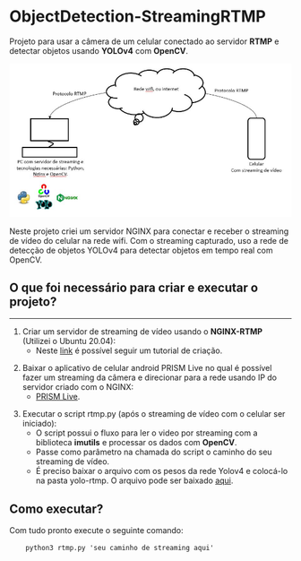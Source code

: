 # ObjectDetection-StreamingRTMP
Projeto para usar a câmera de um celular conectado ao servidor **RTMP** e detectar objetos usando **YOLOv4** com **OpenCV**.

![](image/nginx-rtmp.jpeg)

Neste projeto criei um servidor NGINX para conectar e receber o streaming de vídeo do celular na rede wifi. Com o streaming capturado, uso a rede de detecção de objetos YOLOv4 para detectar objetos em tempo real com OpenCV.

## O que foi necessário para criar e executar o projeto?
---

1. Criar um servidor de streaming de vídeo usando o **NGINX-RTMP** (Utilizei o Ubuntu 20.04):
    - Neste [link](https://www.digitalocean.com/community/tutorials/how-to-set-up-a-video-streaming-server-using-nginx-rtmp-on-ubuntu-20-04) é possível seguir um tutorial de criação.
>

2. Baixar o aplicativo de celular android PRISM Live no qual é possível fazer um streaming da câmera e direcionar para a rede usando IP do servidor criado com o NGINX:
    - [PRISM Live](https://prismlive.com/en_us/mapp/).
>

3. Executar o script rtmp.py (após o streaming de vídeo com o celular ser iniciado):
    - O script possui o fluxo para ler o video por streaming com a biblioteca **imutils** e processar os dados com **OpenCV**.
    - Passe como parâmetro na chamada do script o caminho do seu streaming de vídeo.
    - É preciso baixar o arquivo com os pesos da rede Yolov4 e colocá-lo na pasta yolo-rtmp. O arquivo pode ser baixado [aqui](https://drive.google.com/file/d/1aed2iucZyqhB9fHyDo3a3dOzvbVYLzt-/view?usp=sharing).

## Como executar?
Com tudo pronto execute o seguinte comando:

        python3 rtmp.py 'seu caminho de streaming aqui'
